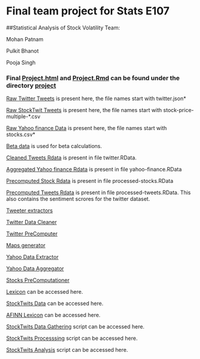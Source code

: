 # Final team project for Stats E107 
##Statistical Analysis of Stock Volatility
Team:

Mohan Patnam

Pulkit Bhanot

Pooja Singh
### Final [Project.html](https://github.com/goodwillyoga/E107project/blob/master/project/Project.html) and [Project.Rmd](https://raw.githubusercontent.com/goodwillyoga/E107project/master/project/Project.Rmd) can be found under the directory [project](https://github.com/goodwillyoga/E107project/tree/master/project)

[Raw Twitter Tweets](https://github.com/goodwillyoga/E107project/tree/master/data) is present here, the file names start with twitter.json*

[Raw StockTwit Tweets](https://github.com/goodwillyoga/E107project/tree/master/pooja/data) is present here, the file names start with stock-price-multiple-*.csv

[Raw Yahoo finance Data](https://github.com/goodwillyoga/E107project/tree/master/data) is present here, the file names start with stocks.csv*

[Beta data](https://github.com/goodwillyoga/E107project/tree/master/Mohan/data) is used for beta calculations.

[Cleaned Tweets Rdata](https://github.com/goodwillyoga/E107project/tree/master/pulkit) is present in file twitter.RData.

[Aggregated Yahoo finance Rdata](https://github.com/goodwillyoga/E107project/tree/master/pulkit) is present in file yahoo-finance.RData

[Precomputed Stock Rdata](https://github.com/goodwillyoga/E107project/tree/master/pulkit) is present in file processed-stocks.RData

[Precomputed Tweets Rdata](https://github.com/goodwillyoga/E107project/tree/master/pulkit) is present in file processed-tweets.RData. This also contains the sentiment scrores for the twitter dataset.

[Tweeter extractors](https://github.com/goodwillyoga/E107project/tree/master/pulkit/extractors)

[Twitter Data Cleaner](https://github.com/goodwillyoga/E107project/blob/master/pulkit/twitter-data-cleaner.R)

[Twitter PreComputer](https://github.com/goodwillyoga/E107project/blob/master/pulkit/tweeter-score-compute.R)

[Maps generator](https://github.com/goodwillyoga/E107project/blob/master/pulkit/maps-generator.R)

[Yahoo Data Extractor](https://github.com/goodwillyoga/E107project/blob/master/pulkit/yahoo-finance-data-extractor.R)

[Yahoo Data Aggregator](https://github.com/goodwillyoga/E107project/blob/master/pulkit/yahoo-finance-data-processor.R)

[Stocks PreComputationer](https://github.com/goodwillyoga/E107project/blob/master/pulkit/stocks-compute.R)

[Lexicon](https://github.com/goodwillyoga/E107project/tree/master/pulkit/opinion-lexicon-English) can be accessed here.

[StockTwits Data](https://github.com/goodwillyoga/E107project/tree/master/pooja/data) can be accessed here.

[AFINN Lexicon](https://github.com/goodwillyoga/E107project/blob/master/pooja/AFINN-111.txt) can be accessed here.

[StockTwits Data Gathering](https://github.com/goodwillyoga/E107project/blob/master/pooja/stock-twits_multiple.R) script can be accessed here.

[StockTwits Processsing](https://github.com/goodwillyoga/E107project/blob/master/pooja/stock-twits-processing.R) script can be accessed here.

[StockTwits Analysis](https://github.com/goodwillyoga/E107project/blob/master/pooja/stock-twits-analysis.R) script can be accessed here.


